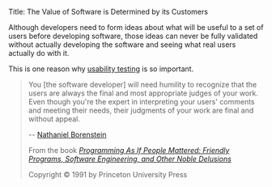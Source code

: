 Title: The Value of Software is Determined by its Customers

Although developers need to form ideas about what will be useful to a set of users before developing software, those ideas can never be fully validated without actually developing the software and seeing what real users actually do with it. 

This is one reason why [usability testing][ut] is so important. 

> You [the software developer] will need humility to recognize that the users are always the final and most appropriate judges of your work. Even though you're the expert in interpreting your users' comments and meeting their needs, their judgments of your work are final and without appeal. 
>
> -- [Nathaniel Borenstein][0]
>
>From the book <cite>[Programming As If People Mattered: Friendly Programs, Software Engineering, and Other Noble Delusions][1]</cite>
>
> Copyright &copy; 1991 by Princeton University Press

[0]: http://en.wikipedia.org/wiki/Nathaniel_Borenstein
[1]: http://www.amazon.com/exec/obidos/ASIN/0691087520/pagantuna-20

[ut]: https://en.wikipedia.org/wiki/Usability_testing

